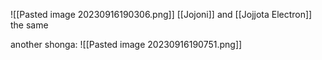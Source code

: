 ![[Pasted image 20230916190306.png]]
[[Jojoni]] and [[Jojjota Electron]] the same

another shonga:
	![[Pasted image 20230916190751.png]]
